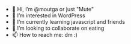 - 👋 Hi, I’m @moutga or just "Mute"
- 👀 I’m interested in WordPress
- 🌱 I’m currently learning javascript and friends
- 💞️ I’m looking to collaborate on eating
- 📫 How to reach me: dm :)

<!---
moutga/moutga is a ✨ special ✨ repository because its `README.md` (this file) appears on your GitHub profile.
You can click the Preview link to take a look at your changes.
--->
